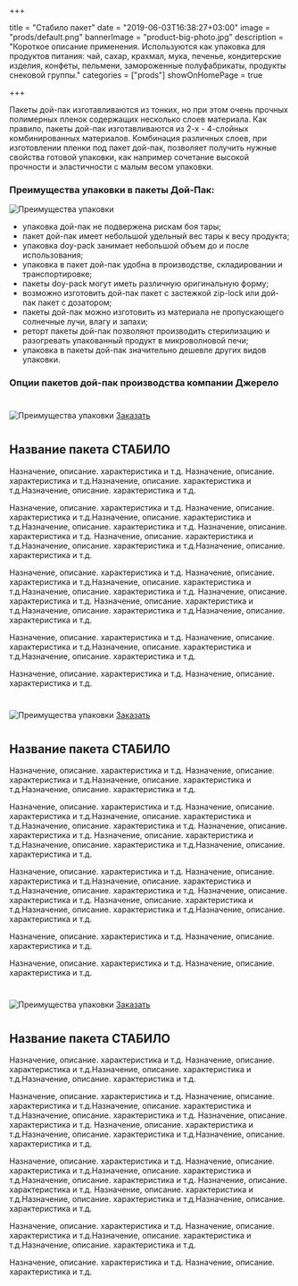 +++

title = "Стабило пакет"
date = "2019-06-03T16:38:27+03:00"
image = "prods/default.png"
bannerImage = "product-big-photo.jpg"
description = "Короткое описание применения. Используются как упаковка для продуктов питания: чай, сахар, крахмал, мука, печенье, кондитерские изделия, конфеты, пельмени, замороженные полуфабрикаты, продукты снековой группы."
categories = ["prods"]
showOnHomePage = true

+++
  
Пакеты дой-пак изготавливаются из тонких, но при этом очень прочных полимерных пленок содержащих несколько слоев материала. Как правило, пакеты дой-пак изготавливаются из 2-х - 4-слойных комбинированных материалов. Комбинация различных слоев, при изготовлении пленки под пакет дой-пак, позволяет получить нужные свойства готовой упаковки, как например сочетание высокой прочности и эластичности с малым весом упаковки.
    
### Преимущества упаковки в пакеты Дой-Пак:

  <img src="/images/prods/product-litl-photo.jpg" alt="Преимущества упаковки" class="mdBaseImg">

  * упаковка дой-пак не подвержена рискам боя тары;
  * пакет дой-пак имеет небольшой удельный вес тары к весу продукта;
  * упаковка doy-pack занимает небольшой объем до и после использования;
  * упаковка в пакет дой-пак удобна в производстве, складировании и транспортировке;
  * пакеты doy-pack могут иметь различную оригинальную форму;
  * возможно изготовить дой-пак пакет с застежкой zip-lock или дой-пак пакет с дозатором;
  * пакеты дой-пак можно изготовить из материала не пропускающего солнечные лучи, влагу и запахи;
  * реторт пакеты дой-пак позволяют производить стерилизацию и разогревать упакованный продукт в микроволновой печи;
  * упаковка в пакеты дой-пак значительно дешевле других видов упаковки.
  
### Опции пакетов дой-пак производства компании Джерело
  
<!-- Карточка товара, изображение СПРАВА -->
<div class="mdCard clearfix">
<div class="mdRightImage" style="margin:40px 0;">
    <img src="/images/prods/photo-01-product.jpg" alt="Преимущества упаковки" >
    <a href="#contactus" class="pageCard__btn">Заказать</a>
</div>

## Название пакета СТАБИЛО

Назначение, описание. характеристика и т.д. Назначение, описание. характеристика и т.д.Назначение, описание. характеристика и т.д.Назначение, описание. характеристика и т.д.
  
Назначение, описание. характеристика и т.д. Назначение, описание. характеристика и т.д.Назначение, описание. характеристика и т.д.Назначение, описание. характеристика и т.д.
Назначение, описание. характеристика и т.д. Назначение, описание. характеристика и т.д.Назначение, описание. характеристика и т.д.Назначение, описание. характеристика и т.д.
  
Назначение, описание. характеристика и т.д. Назначение, описание. характеристика и т.д.Назначение, описание. характеристика и т.д.Назначение, описание. характеристика и т.д.
Назначение, описание. характеристика и т.д. Назначение, описание. характеристика и т.д.Назначение, описание. характеристика и т.д.Назначение, описание. характеристика и т.д.
  
Назначение, описание. характеристика и т.д. Назначение, описание. характеристика и т.д.Назначение, описание. характеристика и т.д.Назначение, описание. характеристика и т.д.
  
Назначение, описание. характеристика и т.д. Назначение, описание. характеристика и т.д.
</div>
<!-- Карточка товара, изображение СЛЕВА -->
<div class="mdCard clearfix">
<div class="mdLeftImage" style="margin:40px 0;">
    <img src="/images/prods/photo-02-product.jpg" alt="Преимущества упаковки" >
    <a href="#contactus" class="pageCard__btn">Заказать</a>
</div>
<div>

## Название пакета СТАБИЛО

Назначение, описание. характеристика и т.д. Назначение, описание. характеристика и т.д.Назначение, описание. характеристика и т.д.Назначение, описание. характеристика и т.д.
  
Назначение, описание. характеристика и т.д. Назначение, описание. характеристика и т.д.Назначение, описание. характеристика и т.д.Назначение, описание. характеристика и т.д.
Назначение, описание. характеристика и т.д. Назначение, описание. характеристика и т.д.Назначение, описание. характеристика и т.д.Назначение, описание. характеристика и т.д.
  
Назначение, описание. характеристика и т.д. Назначение, описание. характеристика и т.д.Назначение, описание. характеристика и т.д.Назначение, описание. характеристика и т.д.
Назначение, описание. характеристика и т.д. Назначение, описание. характеристика и т.д.Назначение, описание. характеристика и т.д.Назначение, описание. характеристика и т.д.
  
Назначение, описание. характеристика и т.д. Назначение, описание. характеристика и т.д.
  
Назначение, описание. характеристика и т.д. Назначение, описание. характеристика и т.д.
</div>
<!-- Карточка товара, изображение СПРАВА -->
<div class="mdCard clearfix">
<div class="mdRightImage" style="margin:40px 0;">
    <img src="/images/prods/photo-03-product.jpg" alt="Преимущества упаковки" >
    <a href="#contactus" class="pageCard__btn">Заказать</a>
</div>

## Название пакета СТАБИЛО

Назначение, описание. характеристика и т.д. Назначение, описание. характеристика и т.д.Назначение, описание. характеристика и т.д.Назначение, описание. характеристика и т.д.
  
Назначение, описание. характеристика и т.д. Назначение, описание. характеристика и т.д.Назначение, описание. характеристика и т.д.Назначение, описание. характеристика и т.д.
Назначение, описание. характеристика и т.д. Назначение, описание. характеристика и т.д.Назначение, описание. характеристика и т.д.Назначение, описание. характеристика и т.д.
  
Назначение, описание. характеристика и т.д. Назначение, описание. характеристика и т.д.Назначение, описание. характеристика и т.д.Назначение, описание. характеристика и т.д.
Назначение, описание. характеристика и т.д. Назначение, описание. характеристика и т.д.Назначение, описание. характеристика и т.д.Назначение, описание. характеристика и т.д.
  
Назначение, описание. характеристика и т.д. Назначение, описание. характеристика и т.д.Назначение, описание. характеристика и т.д.Назначение, описание. характеристика и т.д.
  
Назначение, описание. характеристика и т.д. Назначение, описание. характеристика и т.д.
